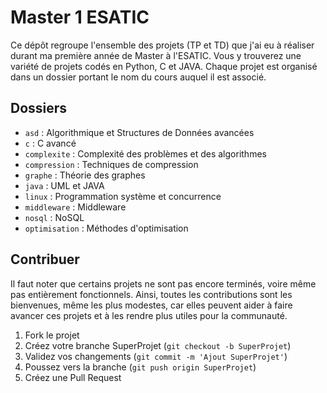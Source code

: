 # Master 1 ESATIC

Ce dépôt regroupe l'ensemble des projets (TP et TD) que j'ai eu à réaliser durant ma première année de Master à l'ESATIC.
Vous y trouverez une variété de projets codés en Python, C et JAVA.
Chaque projet est organisé dans un dossier portant le nom du cours auquel il est associé.

## Dossiers

- `asd` : Algorithmique et Structures de Données avancées
- `c` : C avancé
- `complexite` : Complexité des problèmes et des algorithmes
- `compression` : Techniques de compression
- `graphe` : Théorie des graphes
- `java` : UML et JAVA
- `linux` : Programmation système et concurrence
- `middleware` : Middleware
- `nosql` : NoSQL
- `optimisation` : Méthodes d'optimisation

## Contribuer

Il faut noter que certains projets ne sont pas encore terminés, voire même pas entièrement fonctionnels. Ainsi, toutes les contributions sont les bienvenues, même les plus modestes, car elles peuvent aider à faire avancer ces projets et à les rendre plus utiles pour la communauté.

1. Fork le projet
2. Créez votre branche SuperProjet (`git checkout -b SuperProjet`)
3. Validez vos changements (`git commit -m 'Ajout SuperProjet'`)
4. Poussez vers la branche (`git push origin SuperProjet`)
5. Créez une Pull Request

